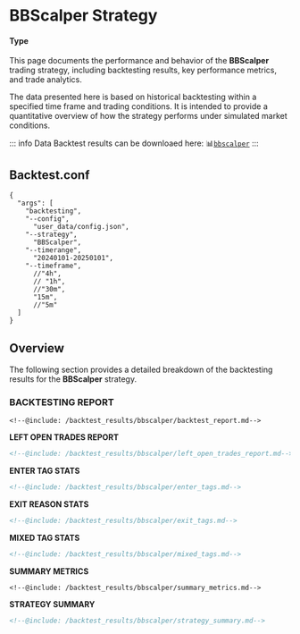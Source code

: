 # BBScalper Strategy
#### Type <Badge type="warning" text="HF"/><Badge type="tip" text="Indicators"/>
This page documents the performance and behavior of the **BBScalper** trading strategy, including backtesting results, key performance metrics, and trade analytics.

The data presented here is based on historical backtesting within a specified time frame and trading conditions. It is intended to provide a quantitative overview of how the strategy performs under simulated market conditions.

::: info Data
Backtest results can be downloaed here: :bar_chart:<code>[bbscalper](https://github.com/201508876PMH/trade-bot-site/blob/master/docs/backtest_results/bbscalper/full_backtest_report.txt)</code>
:::
## Backtest.conf
```json:line-numbers{14}
{
  "args": [
    "backtesting",
    "--config", 
      "user_data/config.json",
    "--strategy",    
      "BBScalper",
    "--timerange",
      "20240101-20250101",
    "--timeframe",
      //"4h",
      // "1h",
      //"30m",
      "15m",
      //"5m"
  ]
}
```
## Overview

The following section provides a detailed breakdown of the backtesting results for the **BBScalper** strategy.

### **BACKTESTING REPORT**

````md{8}
<!--@include: /backtest_results/bbscalper/backtest_report.md-->
````

**LEFT OPEN TRADES REPORT**

```md
<!--@include: /backtest_results/bbscalper/left_open_trades_report.md-->
```

**ENTER TAG STATS**

```md
<!--@include: /backtest_results/bbscalper/enter_tags.md-->
```

**EXIT REASON STATS**

```md
<!--@include: /backtest_results/bbscalper/exit_tags.md-->
```
**MIXED TAG STATS**

```md
<!--@include: /backtest_results/bbscalper/mixed_tags.md-->
```

**SUMMARY METRICS**

```md{13}
<!--@include: /backtest_results/bbscalper/summary_metrics.md-->
```

**STRATEGY SUMMARY**

```md
<!--@include: /backtest_results/bbscalper/strategy_summary.md-->
```